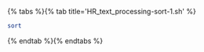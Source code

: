{% tabs %}{% tab title='HR_text_processing-sort-1.sh' %}

```sh
sort
```

{% endtab %}{% endtabs %}
